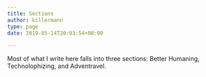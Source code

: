 ```yaml
---
title: Sections
author: killermann
type: page
date: 2019-05-14T20:03:54+00:00

---
```

Most of what I write here falls into three sections: Better Humaning, Technolophizing, and Adventravel.